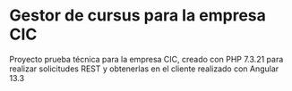 # Gestor de cursus para la empresa CIC

Proyecto prueba técnica para la empresa CIC, creado con PHP 7.3.21 para realizar solicitudes REST
y obtenerlas en el cliente realizado con Angular 13.3
